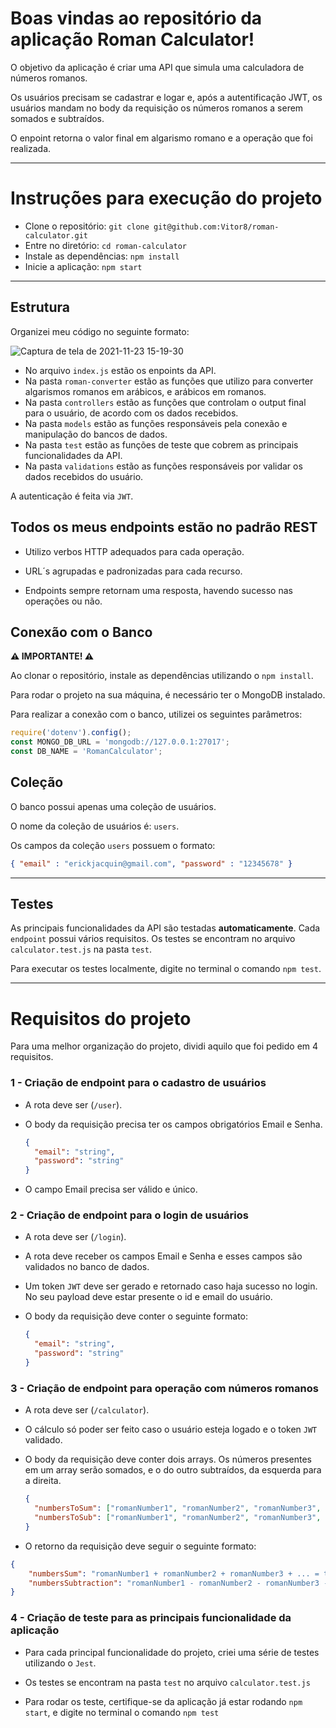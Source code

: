# Boas vindas ao repositório da aplicação Roman Calculator!

O objetivo da aplicação é criar uma API que simula uma calculadora de números romanos.

Os usuários precisam se cadastrar e logar e, após a autentificação JWT, os usuários mandam no body da requisição os números romanos a serem somados e subtraídos.

O enpoint retorna o valor final em algarismo romano e a operação que foi realizada.

---

# Instruções para execução do projeto

- Clone o repositório: `git clone git@github.com:Vitor8/roman-calculator.git`
- Entre no diretório: `cd roman-calculator`
- Instale as dependências: `npm install`
- Inicie a aplicação: `npm start`

---

## Estrutura

Organizei meu código no seguinte formato:

![Captura de tela de 2021-11-23 15-19-30](https://user-images.githubusercontent.com/24492328/143081948-19c6ee9a-aa8a-44dd-9943-de985308f5b2.png)

- No arquivo `index.js` estão os enpoints da API.
- Na pasta `roman-converter` estão as funções que utilizo para converter algarismos romanos em arábicos, e arábicos em romanos.
- Na pasta `controllers` estão as funções que controlam o output final para o usuário, de acordo com os dados recebidos.
- Na pasta `models` estão as funções responsáveis pela conexão e manipulação do bancos de dados.
- Na pasta `test` estão as funções de teste que cobrem as principais funcionalidades da API.
- Na pasta `validations` estão as funções responsáveis por validar os dados recebidos do usuário.

A autenticação é feita via `JWT`.

##  Todos os meus endpoints estão no padrão REST

- Utilizo verbos HTTP adequados para cada operação.

- URL´s agrupadas e padronizadas para cada recurso.

- Endpoints sempre retornam uma resposta, havendo sucesso nas operações ou não.

## Conexão com o Banco

**⚠️ IMPORTANTE! ⚠️**

Ao clonar o repositório, instale as dependências utilizando o `npm install`.

Para rodar o projeto na sua máquina, é necessário ter o MongoDB instalado. 

Para realizar a conexão com o banco, utilizei os seguintes parâmetros:

```javascript
require('dotenv').config();
const MONGO_DB_URL = 'mongodb://127.0.0.1:27017';
const DB_NAME = 'RomanCalculator';
```

## Coleção

O banco possui apenas uma coleção de usuários.

O nome da coleção de usuários é: `users`.

Os campos da coleção `users` possuem o formato:

```json
{ "email" : "erickjacquin@gmail.com", "password" : "12345678" }
```
---

## Testes

As principais funcionalidades da API são testadas **automaticamente**. Cada `endpoint` possui vários requisitos. Os testes se encontram no arquivo `calculator.test.js` na pasta `test`.

Para executar os testes localmente, digite no terminal o comando `npm test`.

---

# Requisitos do projeto

Para uma melhor organização do projeto, dividi aquilo que foi pedido em 4 requisitos.

### 1 - Criação de endpoint para o cadastro de usuários

- A rota deve ser (`/user`).

- O body da requisição precisa ter os campos obrigatórios Email e Senha.

  ```json
  {
    "email": "string",
    "password": "string"
  }
  ```

- O campo Email precisa ser válido e único.

### 2 - Criação de endpoint para o login de usuários

- A rota deve ser (`/login`).

- A rota deve receber os campos Email e Senha e esses campos são validados no banco de dados.

- Um token `JWT` deve ser gerado e retornado caso haja sucesso no login. No seu payload deve estar presente o id e email do usuário.

- O body da requisição deve conter o seguinte formato:

  ```json
  {
    "email": "string",
    "password": "string"
  }
  ```

### 3 - Criação de endpoint para operação com números romanos

- A rota deve ser (`/calculator`).

- O cálculo só poder ser feito caso o usuário esteja logado e o token `JWT` validado.

- O body da requisição deve conter dois arrays. Os números presentes em um array serão somados, e o do outro subtraídos, da esquerda para a direita. 

  ```json
  {
    "numbersToSum": ["romanNumber1", "romanNumber2", "romanNumber3", ...],
    "numbersToSub": ["romanNumber1", "romanNumber2", "romanNumber3", ...]
  }
  ```
- O retorno da requisição deve seguir o seguinte formato:

```json
{
    "numbersSum": "romanNumber1 + romanNumber2 + romanNumber3 + ... = totalRomanSum",
    "numbersSubtraction": "romanNumber1 - romanNumber2 - romanNumber3 - ... = totalRomanSub"
}
```

### 4 - Criação de teste para as principais funcionalidade da aplicação

- Para cada principal funcionalidade do projeto, criei uma série de testes utilizando o `Jest`.

- Os testes se encontram na pasta `test` no arquivo `calculator.test.js`

- Para rodar os teste, certifique-se da aplicação já estar rodando `npm start`, e digite no terminal o comando `npm test`
